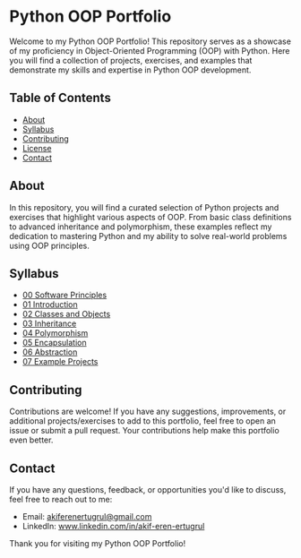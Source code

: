 # Python OOP Portfolio

Welcome to my Python OOP Portfolio! This repository serves as a showcase of my proficiency in Object-Oriented Programming (OOP) with Python. Here you will find a collection of projects, exercises, and examples that demonstrate my skills and expertise in Python OOP development.

## Table of Contents

- [About](#about)
- [Syllabus](#syllabus)
- [Contributing](#contributing)
- [License](#license)
- [Contact](#contact)

## About

In this repository, you will find a curated selection of Python projects and exercises that highlight various aspects of OOP. From basic class definitions to advanced inheritance and polymorphism, these examples reflect my dedication to mastering Python and my ability to solve real-world problems using OOP principles.

## Syllabus

- [00 Software Principles](00_Software_Principles)
- [01 Introduction](01_Introduction)
- [02 Classes and Objects](02_Classes_and_Objects)
- [03 Inheritance](03_Inheritance)
- [04 Polymorphism](04_Polymorphism)
- [05 Encapsulation](05_Encapsulation)
- [06 Abstraction](06_Abstraction)
- [07 Example Projects](07_Example_Projects)

## Contributing

Contributions are welcome! If you have any suggestions, improvements, or additional projects/exercises to add to this portfolio, feel free to open an issue or submit a pull request. Your contributions help make this portfolio even better.


## Contact

If you have any questions, feedback, or opportunities you'd like to discuss, feel free to reach out to me:

- Email: akiferenertugrul@gmail.com
- LinkedIn: www.linkedin.com/in/akif-eren-ertugrul

Thank you for visiting my Python OOP Portfolio!
